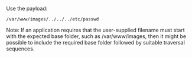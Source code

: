 Use the payload:
```
/var/www/images/../../../etc/passwd
```

Note: If an application requires that the user-supplied filename must start with the expected base folder, such as /var/www/images, then it might be possible to include the required base folder followed by suitable traversal sequences.

